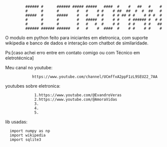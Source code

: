 
             ###### #      ###### ##### #####   ####  #    #   ##   #    # 
             #      #      #        #   #    # #    # ##  ##  #  #  ##   # 
             #####  #      #####    #   #    # #    # # ## # #    # # #  # 
             #      #      #        #   #####  #    # #    # ###### #  # # 
             #      #      #        #   #   #  #    # #    # #    # #   ## 
             ###### ###### ######   #   #    #  ####  #    # #    # #    # 

                                                              
                                                                         
 O modulo em python feito para iniciantes em eletronica,
 com suporte wikipedia e banco de dados e interação com chatbot de similaridade.
             
 Ps:[caso achei erro entre em contato comigo ou com Técnico em eletrotécnica] 
                  
  
 Meu canal no youtube:
                    
                https://www.youtube.com/channel/UCmffxA2ppF1zL9SEU22_7AA 

 youtubes sobre eletronica:
 
                 1.https://www.youtube.com/@EvandroVeras
                 2.https://www.youtube.com/@AmoraVidas
                 3.
                 4.
                 5.

lib usadas:

      import numpy as np
      import wikipedia
      import sqlite3

      
